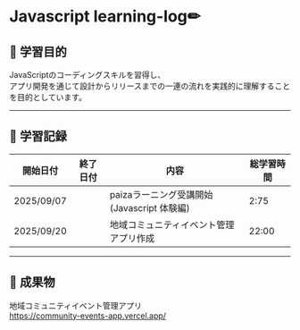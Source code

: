 # Javascript learning-log✏


## 🎯 学習目的
JavaScriptのコーディングスキルを習得し、<br>
アプリ開発を通じて設計からリリースまでの一連の流れを実践的に理解することを目的としています。

---

## 📅 学習記録

| 開始日付 | 終了日付 | 内容 | 総学習時間 |
|------|------|------|------|
| 2025/09/07 | | paizaラーニング受講開始(Javascript 体験編) | 2:75 |
| 2025/09/20 | | 地域コミュニティイベント管理アプリ作成 | 22:00 |

---

## 📱 成果物

地域コミュニティイベント管理アプリ <br>
https://community-events-app.vercel.app/


